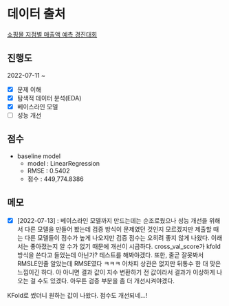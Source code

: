 # 데이터 출처

[쇼핑몰 지점별 매출액 예측 경진대회](https://dacon.io/competitions/official/235942/overview/description)

## 진행도

2022-07-11 ~

- [x] 문제 이해
- [x] 탐색적 데이터 분석(EDA)
- [x] 베이스라인 모델
- [ ] 성능 개선

## 점수

- baseline model
	- model : LinearRegression
	- RMSE : 0.5402
	- 점수 : 449,774.8386

## 메모

- [X] [2022-07-13] : 베이스라인 모델까지 만드는데는 순조로웠으나 성능 개선을 위해서 다른 모델을 만들어 봤는데 검증 방식이 문제였던 것인지 모르겠지만 제출할 때는 다른 모델들이 점수가 높게 나오지만 검증 점수는 오히려 좋지 않게 나왔다. 이래서는 좋아졌는지 알 수가 없기 때문에 개선이 시급하다. cross_val_score가 kfold 방식을 쓴다고 들었는데 아닌가? 테스트를 해봐야겠다. 또한, 줄곧 잘못봐서 RMSLE인줄 알았는데 RMSE였다 ㅋㅋㅋ 어차피 상관은 없지만 뒤통수 한 대 맞은 느낌이긴 하다. 아 아니면 결과 값이 지수 변환하기 전 값이라서 결과가 이상하게 나오는 걸 수도 있겠다. 아무튼 검증 부분을 좀 더 개선시켜야겠다.
  
KFold로 썼더니 원하는 값이 나왔다. 점수도 개선되네...!